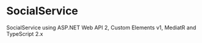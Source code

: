 # SocialService
SocialService using ASP.NET Web API 2, Custom Elements v1, MediatR and TypeScript 2.x

